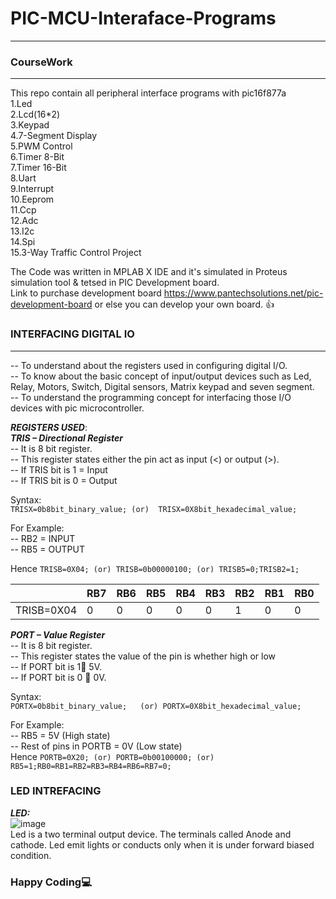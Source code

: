 # PIC-MCU-Interaface-Programs
------------------------------
### CourseWork
--------------
This repo contain all peripheral interface programs with pic16f877a\
1.Led\
2.Lcd(16*2)\
3.Keypad\
4.7-Segment Display\
5.PWM Control\
6.Timer 8-Bit\
7.Timer 16-Bit\
8.Uart\
9.Interrupt\
10.Eeprom\
11.Ccp\
12.Adc\
13.I2c\
14.Spi\
15.3-Way Traffic Control Project

The Code was written in MPLAB X IDE and it's simulated in Proteus simulation tool & tetsed in PIC Development board.\
Link to purchase development board https://www.pantechsolutions.net/pic-development-board or else you can develop your own board.
:+1:

### INTERFACING DIGITAL IO
-------------------------------
-- To understand about the registers used in configuring digital I/O.\
-- To know about the basic concept of input/output devices such as Led, Relay, Motors, Switch, Digital sensors, Matrix keypad and seven segment.\
-- To understand the programming concept for interfacing those I/O devices with pic microcontroller.

***REGISTERS USED***:\
***TRIS – Directional Register***\
-- It is 8 bit register. \
-- This register states either the pin act as input (<) or output (>).\
-- If TRIS bit is 1 = Input\
-- If TRIS bit is 0 = Output

Syntax:\
`
TRISX=0b8bit_binary_value; (or) 
TRISX=0X8bit_hexadecimal_value;
`

For Example:\
-- RB2 = INPUT\
-- RB5 = OUTPUT

Hence 
`TRISB=0X04; (or) TRISB=0b00000100; (or) TRISB5=0;TRISB2=1;`

|  | RB7 | RB6 | RB5 | RB4 | RB3 | RB2 | RB1 | RB0 |
| ----------- | ----------- | ----------- | ----------- | ----------- | ----------- | ----------- | ----------- | ----------- |
| TRISB=0X04 | 0 | 0 | 0 | 0 | 0 | 1 | 0 | 0 |

***PORT – Value Register***\
-- It is 8 bit register.\
-- This register states the value of the pin is whether high or low\
-- If PORT bit is 1 5V.\
-- If PORT bit is 0  0V.

Syntax:\
`PORTX=0b8bit_binary_value;   (or) PORTX=0X8bit_hexadecimal_value;`

For Example:\
-- RB5 = 5V (High state)\
-- Rest of pins in PORTB = 0V (Low state)\
Hence
`PORTB=0X20; (or) PORTB=0b00100000; (or) RB5=1;RB0=RB1=RB2=RB3=RB4=RB6=RB7=0;`

### LED INTREFACING
***LED:***\
![image](https://user-images.githubusercontent.com/43054456/68385684-a9e3e700-019d-11ea-84c3-465b725ef5c1.png)\
Led is a two terminal output device. The terminals called Anode and cathode. Led emit lights or conducts only when it is under forward biased condition.


### Happy Coding:computer:
